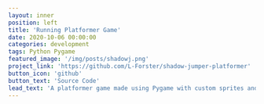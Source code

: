 ```yaml
---
layout: inner
position: left
title: 'Running Platformer Game'
date: 2020-10-06 00:00:00
categories: development
tags: Python Pygame 
featured_image: '/img/posts/shadowj.png'
project_link: 'https://github.com/L-Forster/shadow-jumper-platformer'
button_icon: 'github'
button_text: 'Source Code'
lead_text: 'A platformer game made using Pygame with custom sprites and soundtrack. This was made in collaboration with the popular book series Shadow Jumper.'
---
```


